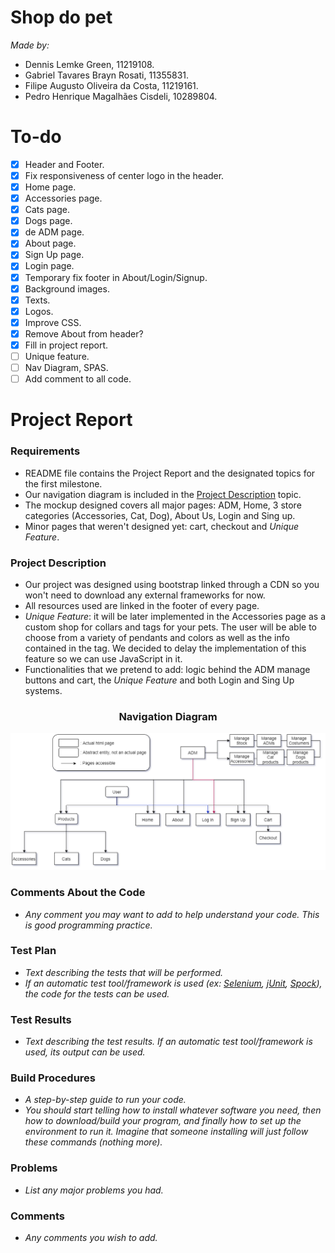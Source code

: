 # Shop do pet
*Made by:*
- Dennis Lemke Green, 11219108.
- Gabriel Tavares Brayn Rosati, 11355831.
- Filipe Augusto Oliveira da Costa, 11219161.
- Pedro Henrique Magalhães Cisdeli, 10289804.
# To-do
- [x] Header and Footer.
- [x] Fix responsiveness of center logo in the header.
- [x] Home page.
- [x] Accessories page.
- [x] Cats page.
- [x] Dogs page.
- [x] de ADM page.
- [x] About page.
- [x] Sign Up page.
- [x] Login page.
- [x] Temporary fix footer in About/Login/Signup.
- [x] Background images.
- [x] Texts.
- [x] Logos.
- [x] Improve CSS.
- [x] Remove About from header?
- [x] Fill in project report.
- [ ] Unique feature.
- [ ] Nav Diagram, SPAS.
- [ ] Add comment to all code.

# Project Report
### Requirements
* README file contains the Project Report and the designated topics for the first milestone.
* Our navigation diagram is included in the [Project Description](#Project-Description) topic.
* The mockup designed covers all major pages: ADM, Home, 3 store categories (Accessories, Cat, Dog), About Us, Login and Sing up.
* Minor pages that weren't designed yet: cart, checkout and _Unique Feature_.
### Project Description
* Our project was designed using bootstrap linked through a CDN so you won't need to download any external frameworks for now.
* All resources used are linked in the footer of every page.
* _Unique Feature_: it will be later implemented in the Accessories page as a custom shop for collars and tags for your pets. The user will be able to choose from a variety of pendants and colors as well as the info contained in the tag. We decided to delay the implementation of this feature so we can use JavaScript in it.
* Functionalities that we pretend to add: logic behind the ADM manage buttons and cart, the _Unique Feature_ and both Login and Sing Up systems.  

<h3 align="center">Navigation Diagram</h3>
<img alt="Navigation Diagram" title="Navigation-Diagram" src=".github/nav_diagram.png" /> 

### Comments About the Code
* _Any comment you may want to add to help understand your code. This is good programming practice._
### Test Plan
* _Text describing the tests that will be performed._
* _If an automatic test tool/framework is used (ex: [Selenium](https://www.selenium.dev/), [jUnit](https://junit.org/junit5/), [Spock](https://spockframework.org/)), the code for the tests can be used._
### Test Results
* _Text describing the test results. If an automatic test tool/framework is used, its output can be used._
### Build Procedures
* _A step-by-step guide to run your code._
* _You should start telling how to install whatever software you need, then how to download/build your program, and finally how to set up the environment to run it. Imagine that someone installing will just follow these commands (nothing more)._
### Problems
* _List any major problems you had._
### Comments
* _Any comments you wish to add._
